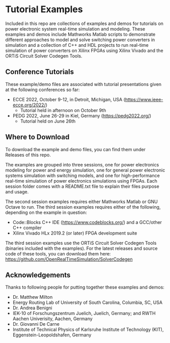 # Tutorial Examples

Included in this repo are collections of examples and demos for tutorials on power electronic system real-time simulation and modeling.
These examples and demos include Mathworks Matlab scripts to demonstrate different approaches to model and solve switching power converters in simulation and a collection of C++ and HDL projects to run real-time simulation of power converters on Xilinx FPGAs using Xilinx Vivado and the ORTiS Circuit Solver Codegen Tools.

## Conference Tutorials

These example/demo files are associated with tutorial presentations given at the following conferences so far:
  * ECCE 2022, October 9-12, in Detroit, Michigan, USA (https://www.ieee-ecce.org/2022/)
    * Tutorial held in afternoon on October 9th
  * PEDG 2022, June 26-29 in Kiel, Germany (https://pedg2022.org/)
    * Tutorial held on June 26th

## Where to Download

To download the example and demo files, you can find them under Releases of this repo.

The examples are grouped into three sessions, one for power electronics modeling for power and energy simulation, one for general power electronic systems simulation with switching models, and one for high-performance real-time simulation of power electronics simulations using FPGAs.  Each session folder comes with a README.txt file to explain their files purpose and usage.

The second session examples requires either Mathworks Matlab or GNU Octave to run.  The third session examples requires either of the following, depending on the example in question:
  * Code::Blocks C++ IDE (https://www.codeblocks.org/) and a GCC/other C++ compiler
  * Xilinx Vivado HLx 2019.2 (or later) FPGA development suite
  
 The third session examples use the ORTiS Circuit Solver Codegen Tools (binaries included with the examples).
 For the latest releases and source code of these tools, you can download them here: https://github.com/OpenRealTimeSimulation/SolverCodegen
 
 ## Acknowledgements
 
Thanks to following people for putting together these examples and demos:
 * Dr. Matthew Milton
  * Energy Routing Lab of University of South Carolina, Columbia, SC, USA
 * Dr. Andrea Benigni
  * IEK-10 of Forschungszentrum Juelich, Juelich, Germany; and RWTH Aachen Univerisity, Aachen, Germany
 * Dr. Giovanni De Carne
  * Institute of Technical Physics of Karlsruhe Institute of Technology (KIT), Eggenstein-Leopoldshafen, Germany
